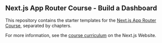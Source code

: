 ## Next.js App Router Course - Build a Dashboard

This repository contains the starter templates for the [Next.js App Router Course](), separated by chapters.

For more information, see the [course curriculum]() on the Next.js Website.
